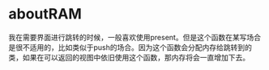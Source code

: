 # aboutRAM
我在需要界面进行跳转的时候，一般喜欢使用present。但是这个函数在某写场合是很不适用的，比如类似于push的场合。因为这个函数会分配内存给跳转到的类，如果在可以返回的视图中依旧使用这个函数，那内存将会一直增加下去。
